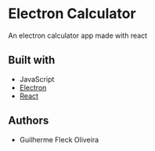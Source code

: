 # Electron Calculator

An electron calculator app made with react

## Built with

* JavaScript
* [Electron](https://www.electronjs.org/)
* [React](https://reactjs.org/)

## Authors

* Guilherme Fleck Oliveira